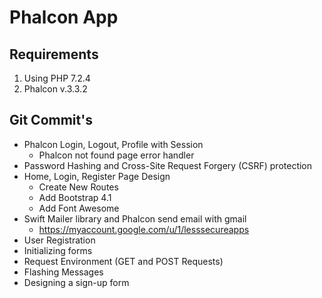 # Phalcon App

## Requirements

1. Using PHP 7.2.4
2. Phalcon v.3.3.2

## Git Commit's

- Phalcon Login, Logout, Profile with Session
    * Phalcon not found page error handler
- Password Hashing and Cross-Site Request Forgery (CSRF) protection
- Home, Login, Register Page Design
    * Create New Routes
    * Add Bootstrap 4.1
    * Add Font Awesome
- Swift Mailer library and Phalcon send email with gmail
    * https://myaccount.google.com/u/1/lesssecureapps
- User Registration
- Initializing forms
- Request Environment (GET and POST Requests)
- Flashing Messages
- Designing a sign-up form